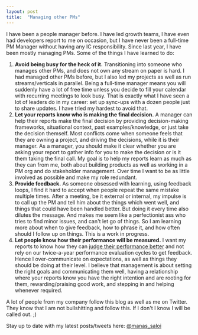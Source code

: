 ```yaml
---
layout: post
title:  "Managing other PMs"
---
```


I have been a people manager before. I have led growth teams, I have even had developers report to me on occasion, but I have never been a full-time PM Manager without having any IC responsibility. Since last year, I have been mostly managing PMs. Some of the things I have learned to do:

1. **Avoid being busy for the heck of it.** Transitioning into someone who manages other PMs, and does not own any stream on paper is hard. I had managed other PMs before, but I also led my projects as well as run streams/verticals in parallel. Being a full-time manager means you will suddenly have a lot of free time unless you decide to fill your calendar with recurring meetings to look busy. That is exactly what I have seen a lot of leaders do in my career: set up sync-ups with a dozen people just to share updates. I have tried my hardest to avoid that. 
2. **Let your reports know who is making the final decision.** A manager can help their reports make the final decision by providing decision-making frameworks, situational context, past examples/knowledge, or just take the decision themself. Most conflicts come when someone feels that they are owning a project, and driving the decisions, while it is their manager. As a manager, you should make it clear whether you are asking your report to gather info for you to make the decision or is it them taking the final call. My goal is to help my reports learn as much as they can from me, both about building products as well as working in a PM org and do stakeholder management. Over time I want to be as little involved as possible and make my role redundant.
3. **Provide feedback.** As someone obsessed with learning, using feedback loops, I find it hard to accept when people repeat the same mistake multiple times. After a meeting, be it external or internal, my impulse is to call up the PM and tell him about the things which went well, and things that could have been handled better. But doing it every time also dilutes the message. And makes me seem like a perfectionist ass who tries to find minor issues, and can't let go of things. So I am learning more about when to give feedback, how to phrase it, and how often should I follow up on things. This is a work in progress.
4. **Let people know how their performance will be measured.** I want my reports to know how they can [judge their performance better](https://manassaloi.com/2021/02/01/performance-reviews.html) and not rely on our twice-a-year performance evaluation cycles to get feedback. Hence I over-communicate on expectations, as well as things they should be doing at their level. I believe that management is about setting the right goals and communicating them well, having a relationship where your reports know you have the right intention and are rooting for them, rewarding/praising good work, and stepping in and helping whenever required.

A lot of people from my company follow this blog as well as me on Twitter. They know that I am not bullshitting and follow this. If I don't I know I will be called out. ;)

Stay up to date with my latest posts/tweets here: [@manas_saloi](http://twitter.com/manas_saloi)
